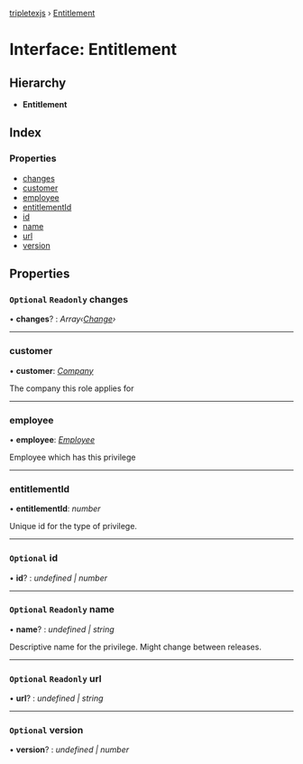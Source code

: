 [tripletexjs](../README.md) › [Entitlement](entitlement.md)

# Interface: Entitlement

## Hierarchy

* **Entitlement**

## Index

### Properties

* [changes](entitlement.md#optional-readonly-changes)
* [customer](entitlement.md#customer)
* [employee](entitlement.md#employee)
* [entitlementId](entitlement.md#entitlementid)
* [id](entitlement.md#optional-id)
* [name](entitlement.md#optional-readonly-name)
* [url](entitlement.md#optional-readonly-url)
* [version](entitlement.md#optional-version)

## Properties

### `Optional` `Readonly` changes

• **changes**? : *Array‹[Change](../modules/change.md)›*

___

###  customer

• **customer**: *[Company](../modules/company.md)*

The company this role applies for

___

###  employee

• **employee**: *[Employee](../modules/employee.md)*

Employee which has this privilege

___

###  entitlementId

• **entitlementId**: *number*

Unique id for the type of privilege.

___

### `Optional` id

• **id**? : *undefined | number*

___

### `Optional` `Readonly` name

• **name**? : *undefined | string*

Descriptive name for the privilege. Might change between releases.

___

### `Optional` `Readonly` url

• **url**? : *undefined | string*

___

### `Optional` version

• **version**? : *undefined | number*
